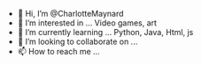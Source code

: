 - 👋 Hi, I’m @CharlotteMaynard
- 👀 I’m interested in ... Video games, art
- 🌱 I’m currently learning ... Python, Java, Html, js
- 💞️ I’m looking to collaborate on ...
- 📫 How to reach me ...

<!---
CharlotteMaynard/CharlotteMaynard is a ✨ special ✨ repository because its `README.md` (this file) appears on your GitHub profile.
You can click the Preview link to take a look at your changes.
--->
